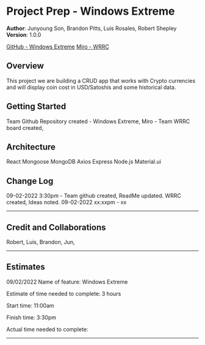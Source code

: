 # Project Prep - Windows Extreme

**Author**: Junyoung Son, Brandon Pitts, Luis Rosales, Robert Shepley
**Version**: 1.0.0 

[GitHub - Windows Extreme](https://github.com/Windows-Extreme/project-prep)
[Miro - WRRC](https://miro.com/app/board/uXjVPaG79C4=/?share_link_id=474824069726)

## Overview

This project we are building a CRUD app that works with Crypto currencies and will display coin cost in USD/Satoshis and some historical data. 

## Getting Started

Team Github Repository created - Windows Extreme,
Miro - Team WRRC board created,

## Architecture

React
Mongoose
MongoDB
Axios
Express
Node.js
Material.ui

## Change Log

09-02-2022 3:30pm - Team github created, ReadMe updated. WRRC created, Ideas noted.
09-02-2022 xx:xxpm - xx

--------------------------------------

## Credit and Collaborations

Robert,
Luis,
Brandon,
Jun,

--------------------------------------

## Estimates

09/02/2022
Name of feature: Windows Extreme

Estimate of time needed to complete: 3 hours

Start time: 11:00am

Finish time: 3:30pm

Actual time needed to complete: 

--------------------------------------